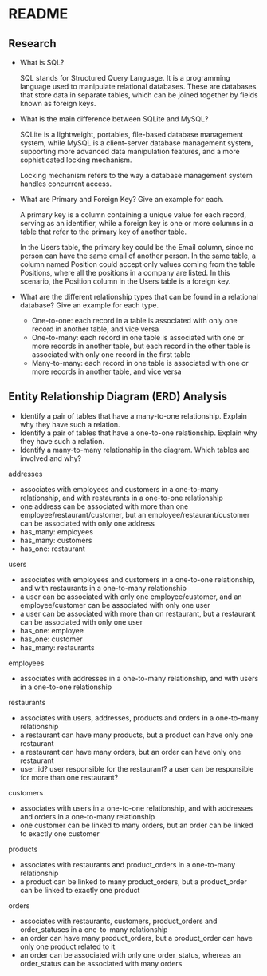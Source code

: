 # README

## Research
* What is SQL?
  
    SQL stands for Structured Query Language. It is a programming language used to manipulate relational databases. These are databases that store data in separate tables, which can be joined together by fields known as foreign keys.

* What is the main difference between SQLite and MySQL?

    SQLite is a lightweight, portables, file-based database management system, while MySQL is a client-server database management system, supporting more advanced data manipulation features, and a more sophisticated locking mechanism.

    Locking mechanism refers to the way a database management system handles concurrent access. 


* What are Primary and Foreign Key? Give an example for each.

    A primary key is a column containing a unique value for each record, serving as an identifier, while a foreign key is one or more columns in a table that refer to the primary key of another table.

    In the Users table, the primary key could be the Email column, since no person can have the same email of another person. In the same table, a column named Position could accept only values coming from the table Positions, where all the positions in a company are listed. In this scenario, the Position column in the Users table is a foreign key.

* What are the different relationship types that can be found in a relational database? Give an example for each type.
  - One-to-one: each record in a table is associated with only one record in another table, and vice versa
  - One-to-many: each record in one table is associated with one or more records in another table, but each record in the other table is associated with only one record in the first table
  - Many-to-many: each record in one table is associated with one or more records in another table, and vice versa

## Entity Relationship Diagram (ERD) Analysis
* Identify a pair of tables that have a many-to-one relationship. Explain why they have such a relation.
* Identify a pair of tables that have a one-to-one relationship. Explain why they have such a relation.
* Identify a many-to-many relationship in the diagram. Which tables are involved and why?

addresses
- associates with employees and customers in a one-to-many relationship, and with restaurants in a one-to-one relationship
- one address can be associated with more than one employee/restaurant/customer,
but an employee/restaurant/customer can be associated with only one address
- has_many: employees
- has_many: customers
- has_one: restaurant

users
- associates with employees and customers in a one-to-one relationship, and with restaurants in a one-to-many relationship
- a user can be associated with only one employee/customer, and an
employee/customer can be associated with only one user
- a user can be associated with more than on restaurant, but a restaurant can be associated with only one user
- has_one: employee
- has_one: customer
- has_many: restaurants

employees
- associates with addresses in a one-to-many relationship, and with users in a one-to-one relationship

restaurants
- associates with users, addresses, products and orders in a one-to-many relationship
- a restaurant can have many products, but a product can have only one restaurant
- a restaurant can have many orders, but an order can have only one restaurant
- user_id? user responsible for the restaurant? a user can be responsible for more than
one restaurant?

customers
- associates with users in a one-to-one relationship, and with addresses and orders in a one-to-many relationship
- one customer can be linked to many orders, but an order can be linked to exactly one customer

products
- associates with restaurants and product_orders in a one-to-many relationship
- a product can be linked to many product_orders, but a product_order can be linked to exactly one product

orders
- associates with restaurants, customers, product_orders and order_statuses in a one-to-many relationship
- an order can have many product_orders, but a product_order can have only one product related to it
- an order can be associated with only one order_status, whereas an order_status can be associated with many orders
